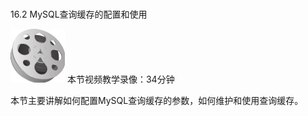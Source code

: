 ### 
  16.2 MySQL查询缓存的配置和使用


<img class="my_markdown" class="h-pic" src="../images/Figure-0396-283.jpg" style="width:87px;  height: 86px; "/> 本节视频教学录像：34分钟

本节主要讲解如何配置MySQL查询缓存的参数，如何维护和使用查询缓存。


